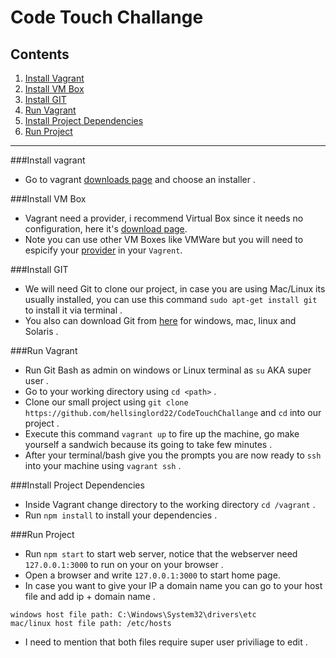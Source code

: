 # Code Touch Challange

## Contents 
1. [Install Vagrant](#install-vagrant)
2. [Install VM Box](#install-vm-box)
3. [Install GIT](#install-git)
4. [Run Vagrant](#run-vagrant)
5. [Install Project Dependencies](#install-project-dependencies)
6. [Run Project](#run-project)

---------

###Install vagrant
* Go to vagrant [downloads page](https://www.vagrantup.com/downloads.html) and choose an installer . 

###Install VM Box
* Vagrant need a provider, i recommend Virtual Box since it needs no configuration, here it's [download page](https://www.virtualbox.org/wiki/Downloads).
* Note you can use other VM Boxes like VMWare but you will need to espicify your [provider](https://www.vagrantup.com/docs/providers/) in your `Vagrent`. 

###Install GIT
* We will need Git to clone our project, in case you are using Mac/Linux its usually installed, you can use this command `sudo apt-get install git` to install it via terminal . 
* You also can download Git from [here](https://git-scm.com/downloads) for windows, mac, linux and Solaris . 

###Run Vagrant
* Run Git Bash as admin on windows or Linux terminal as `su` AKA super user . 
* Go to your working directory using `cd <path>` . 
* Clone our small project using `git clone https://github.com/hellsinglord22/CodeTouchChallange` and `cd` into our project . 
* Execute this command `vagrant up` to fire up the machine, go make yourself a sandwich because its going to take few minutes . 
* After your terminal/bash give you the prompts you are now ready to `ssh` into your machine using `vagrant ssh` . 

###Install Project Dependencies
* Inside Vagrant change directory to the working directory `cd /vagrant` . 
* Run `npm install` to install your dependencies .

###Run Project
* Run `npm start` to start web server, notice that the webserver need `127.0.0.1:3000` to run on your on your browser . 
* Open a browser and write `127.0.0.1:3000` to start home page. 
* In case you want to give your IP a domain name you can go to your host file and add ip + domain name . 
```
windows host file path: C:\Windows\System32\drivers\etc
mac/linux host file path: /etc/hosts
```
* I need to mention that both files require super user priviliage to edit . 



